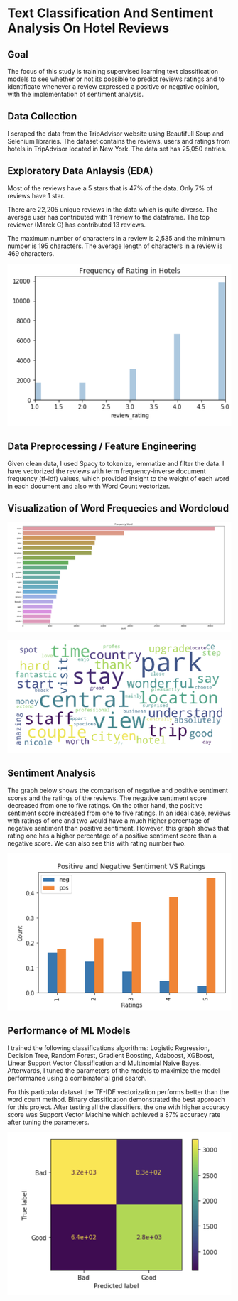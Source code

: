 # Text Classification And Sentiment Analysis On Hotel Reviews

## Goal
The focus of this study is training supervised learning text classification models to see whether or not its possible to predict reviews ratings and to identificate whenever a review expressed a positive or negative opinion, with the implementation of sentiment analysis.



## Data Collection
I scraped the data from the TripAdvisor website using Beautifull Soup and Selenium libraries. The dataset contains the reviews, users and ratings from hotels in TripAdvisor located in New York. The data set has 25,050 entries.


## Exploratory Data Anlaysis (EDA) 

Most of the reviews have a 5 stars that is 47% of the data. Only 7% of reviews have 1 star. 

There are 22,205 unique reviews in the data which is quite diverse. The average user has contributed with 1 review to the dataframe. The top reviewer (Marck C) has contributed 13 reviews.

The maximum number of characters in a review is 2,535 and the minimum number is 195 characters. The average length of characters in a review is 469 characters.

![](Images/review_frequency.png)

## Data Preprocessing / Feature Engineering

Given clean data, I used Spacy to tokenize, lemmatize and filter the data. I have vectorized the reviews with term frequency-inverse document frequency (tf-idf) values, which provided insight to the weight of each word in each document and also with Word Count vectorizer.

## Visualization of Word Frequecies and Wordcloud

![](Images/frequency_count.png)

![](Images/Wordcloud.png)

## Sentiment Analysis

The graph below shows the comparison of negative and positive sentiment scores and the ratings of the reviews. The negative sentiment score decreased from one to five ratings. On the other hand, the positive sentiment score increased from one to five ratings. In an ideal case, reviews with ratings of one and two would have a much higher percentage of negative sentiment than positive sentiment. However, this graph shows that rating one has a higher percentage of a positive sentiment score than a negative score. We can also see this with rating number two.

![](Images/sentiment.png)

## Performance of ML Models
I trained the following classifications algorithms: Logistic Regression, Decision Tree, Random Forest, Gradient Boosting, Adaboost, XGBoost, Linear Support Vector Classification and Multinomial Naive Bayes. Afterwards, I tuned the parameters of the models to maximize the model performance using a combinatorial grid search. 

For this particular dataset the TF-IDF vectorization performs better than the word count method. Binary classification demonstrated the best approach for this project. After testing all the classifiers, the one with higher accuracy score was Support Vector Machine which achieved a 87% accuracy rate after tuning the parameters. 

![](Images/svm.png)



